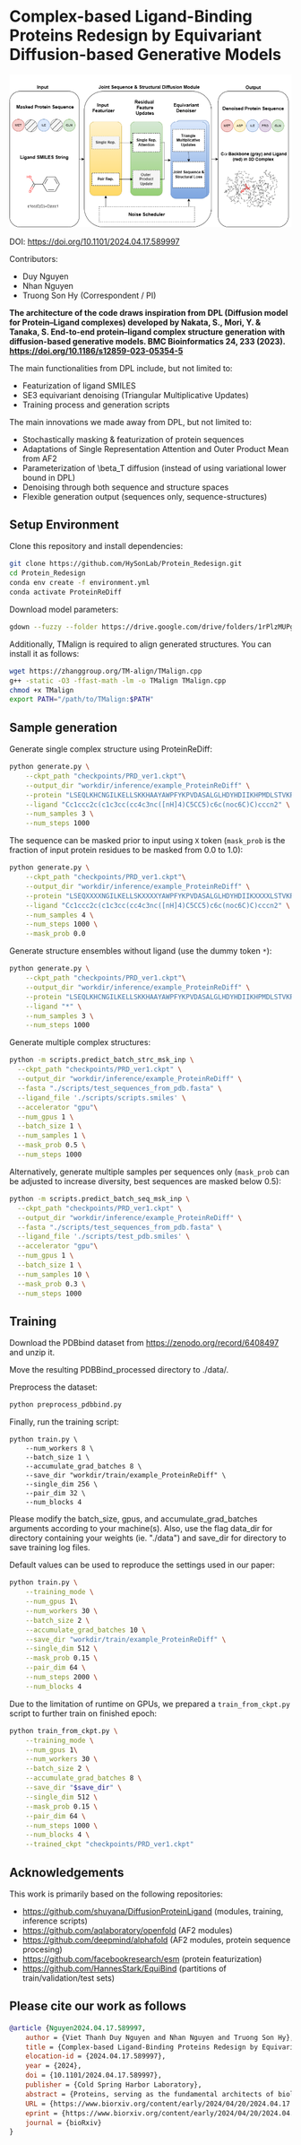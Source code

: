 # Complex-based Ligand-Binding Proteins Redesign by Equivariant Diffusion-based Generative Models

![Equivariant-Diffusion](ProteinReDiff.png)

DOI: https://doi.org/10.1101/2024.04.17.589997

Contributors:
* Duy Nguyen 
* Nhan Nguyen 
* Truong Son Hy (Correspondent / PI) 

**The architecture of the code draws inspiration from DPL (Diffusion model for Protein–Ligand complexes) developed by Nakata, S., Mori, Y. & Tanaka, S. End-to-end protein–ligand complex structure generation with diffusion-based generative models. BMC Bioinformatics 24, 233 (2023). https://doi.org/10.1186/s12859-023-05354-5**

The main functionalities from DPL include, but not limited to:
- Featurization of ligand SMILES
- SE3 equivariant denoising (Triangular Multiplicative Updates)
- Training process and generation scripts

The main innovations we made away from DPL, but not limited to:
- Stochastically masking & featurization of protein sequences
- Adaptations of Single Representation Attention and Outer Product Mean from AF2
- Parameterization of \beta_T diffusion (instead of using variational lower bound in DPL)
- Denoising through both sequence and structure spaces
- Flexible generation output (sequences only, sequence-structures)



## Setup Environment
Clone this repository and install dependencies:
```bash
git clone https://github.com/HySonLab/Protein_Redesign.git
cd Protein_Redesign
conda env create -f environment.yml
conda activate ProteinReDiff
```

Download model parameters:
```bash
gdown --fuzzy --folder https://drive.google.com/drive/folders/1rPlzMUPgKLFd_Krk8cGqhEeitWByPOMn?usp=sharing
```

Additionally, TMalign is required to align generated structures.
You can install it as follows:
```bash
wget https://zhanggroup.org/TM-align/TMalign.cpp
g++ -static -O3 -ffast-math -lm -o TMalign TMalign.cpp
chmod +x TMalign
export PATH="/path/to/TMalign:$PATH"
```

## Sample generation

Generate single complex structure using ProteinReDiff:

```bash
python generate.py \
    --ckpt_path "checkpoints/PRD_ver1.ckpt"\
    --output_dir "workdir/inference/example_ProteinReDiff" \
    --protein "LSEQLKHCNGILKELLSKKHAAYAWPFYKPVDASALGLHDYHDIIKHPMDLSTVKRKMENRDYRDAQEFAADVRLMFSNCYKYNPPDHDVVAMARKLQDVFEFRYAKMPD" \
    --ligand "Cc1ccc2c(c1c3cc(cc4c3nc([nH]4)C5CC5)c6c(noc6C)C)cccn2" \
    --num_samples 3 \
    --num_steps 1000
```

The sequence can be masked prior to input using `X` token (`mask_prob` is the fraction of input protein residues to be masked from 0.0 to 1.0):
```bash
python generate.py \
    --ckpt_path "checkpoints/PRD_ver1.ckpt"\
    --output_dir "workdir/inference/example_ProteinReDiff" \
    --protein "LSEQXXXXNGILKELLSKXXXXYAWPFYKPVDASALGLHDYHDIIKXXXXLSTVKRKMENRDYRDXXXXAADVRLMFSNCYKYNPPDHDVVAMARKLQDVFEFRYAKMPD" \
    --ligand "Cc1ccc2c(c1c3cc(cc4c3nc([nH]4)C5CC5)c6c(noc6C)C)cccn2" \
    --num_samples 4 \
    --num_steps 1000 \
    --mask_prob 0.0
```

Generate structure ensembles without ligand (use the dummy token `*`):
```bash
python generate.py \
    --ckpt_path "checkpoints/PRD_ver1.ckpt"\
    --output_dir "workdir/inference/example_ProteinReDiff" \
    --protein "LSEQLKHCNGILKELLSKKHAAYAWPFYKPVDASALGLHDYHDIIKHPMDLSTVKRKMENRDYRDAQEFAADVRLMFSNCYKYNPPDHDVVAMARKLQDVFEFRYAKMPD" \
    --ligand "*" \
    --num_samples 3 \
    --num_steps 1000
```

Generate multiple complex structures:
```bash
python -m scripts.predict_batch_strc_msk_inp \
  --ckpt_path "checkpoints/PRD_ver1.ckpt" \
  --output_dir "workdir/inference/example_ProteinReDiff" \
  --fasta "./scripts/test_sequences_from_pdb.fasta" \
  --ligand_file './scripts/scripts.smiles' \
  --accelerator "gpu"\
  --num_gpus 1 \
  --batch_size 1 \
  --num_samples 1 \
  --mask_prob 0.5 \
  --num_steps 1000
  ```

Alternatively, generate multiple samples per sequences only (`mask_prob` can be adjusted to increase diversity, best sequences are masked below 0.5):
```bash
python -m scripts.predict_batch_seq_msk_inp \
  --ckpt_path "checkpoints/PRD_ver1.ckpt" \
  --output_dir "workdir/inference/example_ProteinReDiff" \
  --fasta "./scripts/test_sequences_from_pdb.fasta" \
  --ligand_file './scripts/test_pdb.smiles' \
  --accelerator "gpu"\
  --num_gpus 1 \
  --batch_size 1 \
  --num_samples 10 \
  --mask_prob 0.3 \
  --num_steps 1000
```

## Training

Download the PDBbind dataset from https://zenodo.org/record/6408497 and unzip it.

Move the resulting PDBBind_processed directory to ./data/.

Preprocess the dataset:
```bash
python preprocess_pdbbind.py
```

Finally, run the training script:
```
python train.py \
    --num_workers 8 \
    --batch_size 1 \
    --accumulate_grad_batches 8 \
    --save_dir "workdir/train/example_ProteinReDiff" \
    --single_dim 256 \
    --pair_dim 32 \
    --num_blocks 4
```

Please modify the batch_size, gpus, and accumulate_grad_batches arguments according to your machine(s). Also, use the flag data_dir for directory containing your weights (ie. "./data") and save_dir for directory to save training log files.

Default values can be used to reproduce the settings used in our paper:

```bash
python train.py \
    --training_mode \
    --num_gpus 1\
    --num_workers 30 \
    --batch_size 2 \
    --accumulate_grad_batches 10 \
    --save_dir "workdir/train/example_ProteinReDiff" \
    --single_dim 512 \
    --mask_prob 0.15 \
    --pair_dim 64 \
    --num_steps 2000 \
    --num_blocks 4
```
Due to the limitation of runtime on GPUs, we prepared a `train_from_ckpt.py` script to further train on finished epoch:

```bash
python train_from_ckpt.py \
    --training_mode \
    --num_gpus 1\
    --num_workers 30 \
    --batch_size 2 \
    --accumulate_grad_batches 8 \
    --save_dir "$save_dir" \
    --single_dim 512 \
    --mask_prob 0.15 \
    --pair_dim 64 \
    --num_steps 1000 \
    --num_blocks 4 \
    --trained_ckpt "checkpoints/PRD_ver1.ckpt"
```

## Acknowledgements

This work is primarily based on the following repositories:

- https://github.com/shuyana/DiffusionProteinLigand (modules, training, inference scripts)
- https://github.com/aqlaboratory/openfold (AF2 modules)
- https://github.com/deepmind/alphafold (AF2 modules, protein sequence procesing)
- https://github.com/facebookresearch/esm (protein featurization)
- https://github.com/HannesStark/EquiBind (partitions of train/validation/test sets)

## Please cite our work as follows

```bibtex
@article {Nguyen2024.04.17.589997,
	author = {Viet Thanh Duy Nguyen and Nhan Nguyen and Truong Son Hy},
	title = {Complex-based Ligand-Binding Proteins Redesign by Equivariant Diffusion-based Generative Models},
	elocation-id = {2024.04.17.589997},
	year = {2024},
	doi = {10.1101/2024.04.17.589997},
	publisher = {Cold Spring Harbor Laboratory},
	abstract = {Proteins, serving as the fundamental architects of biological processes, interact with ligands to perform a myriad of functions essential for life. The design and optimization of ligand-binding proteins are pivotal for advancing drug development and enhancing therapeutic efficacy. In this study, we introduce ProteinReDiff, a novel computational framework designed to revolutionize the redesign of ligand-binding proteins. Distinguished by its utilization of Equivariant Diffusion-based Generative Models and advanced computational modules, ProteinReDiff enables the creation of high-affinity ligand-binding proteins without the need for detailed structural information, leveraging instead the potential of initial protein sequences and ligand SMILES strings. Our thorough evaluation across sequence diversity, structural preservation, and ligand binding affinity underscores ProteinReDiff{\textquoteright}s potential to significantly advance computational drug discovery and protein engineering. Our source code is publicly available at https://github.com/HySonLab/Protein_RedesignCompeting Interest StatementThe authors have declared no competing interest.},
	URL = {https://www.biorxiv.org/content/early/2024/04/20/2024.04.17.589997},
	eprint = {https://www.biorxiv.org/content/early/2024/04/20/2024.04.17.589997.full.pdf},
	journal = {bioRxiv}
}
```
